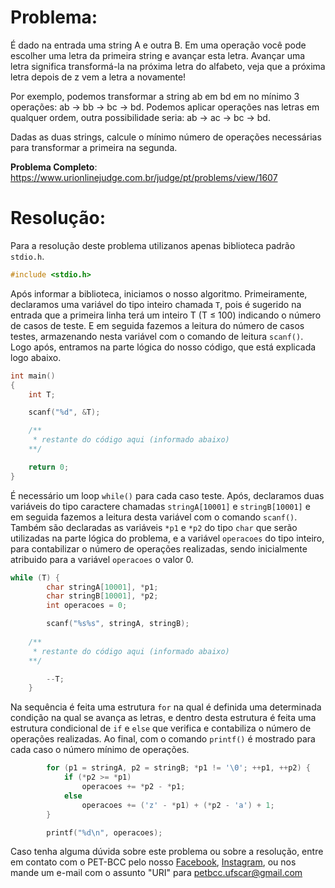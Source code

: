 # Problema:

É dado na entrada uma string A e outra B. Em uma operação você pode escolher uma letra da primeira string e avançar esta letra. Avançar uma letra significa transformá-la na próxima letra do alfabeto, veja que a próxima letra depois de z vem a letra a novamente!

Por exemplo, podemos transformar a string ab em bd em no mínimo 3 operações: ab -> bb -> bc -> bd. Podemos aplicar operações nas letras em qualquer ordem, outra possibilidade seria: ab -> ac -> bc -> bd.

Dadas as duas strings, calcule o mínimo número de operações necessárias para transformar a primeira na segunda.

**Problema Completo**: https://www.urionlinejudge.com.br/judge/pt/problems/view/1607

# Resolução:

Para a resolução deste problema utilizanos apenas biblioteca padrão `stdio.h`.

```c
#include <stdio.h>
```

Após informar a biblioteca, iniciamos o nosso algoritmo. Primeiramente, declaramos uma variável do tipo inteiro chamada `T`, pois é sugerido na entrada que a primeira linha terá um inteiro T (T ≤ 100) indicando o número de casos de teste. E em seguida fazemos a leitura do número de casos testes, armazenando nesta variável com o comando de leitura `scanf()`. Logo após, entramos na parte lógica do nosso código, que está explicada logo abaixo.

```c
int main()
{
    int T;

    scanf("%d", &T);

    /**
     * restante do código aqui (informado abaixo)
    **/

    return 0;
}
```

É necessário um loop `while()` para cada caso teste. Após, declaramos duas variáveis do tipo caractere chamadas `stringA[10001]` e `stringB[10001]` e em seguida fazemos a leitura desta variável com o comando `scanf()`. Também são declaradas as variáveis `*p1` e `*p2` do tipo `char` que serão utilizadas na parte lógica do problema, e a variável `operacoes` do tipo inteiro, para contabilizar o número de operações realizadas, sendo inicialmente atribuido para a variável `operacoes` o valor 0.

```c
while (T) {
        char stringA[10001], *p1;
        char stringB[10001], *p2;
        int operacoes = 0;

        scanf("%s%s", stringA, stringB);
    
    /**
     * restante do código aqui (informado abaixo)
    **/

        --T;
    }
```

Na sequência é feita uma estrutura `for` na qual é definida uma determinada condição na qual se avança as letras, e dentro desta estrutura é feita uma estrutura condicional de `if` e `else` que verifica e contabiliza o número de operações realizadas. Ao final, com o comando `printf()` é mostrado para cada caso o número mínimo de operações.

```c
        for (p1 = stringA, p2 = stringB; *p1 != '\0'; ++p1, ++p2) {
            if (*p2 >= *p1)
                operacoes += *p2 - *p1;
            else
                operacoes += ('z' - *p1) + (*p2 - 'a') + 1;
        }

        printf("%d\n", operacoes);
```

Caso tenha alguma dúvida sobre este problema ou sobre a resolução, entre em contato com o PET-BCC pelo nosso
[Facebook](https://www.facebook.com/petbcc/),
[Instagram](https://www.instagram.com/petbcc.ufscar/),
ou nos mande um e-mail com o assunto "URI" para  petbcc.ufscar@gmail.com
